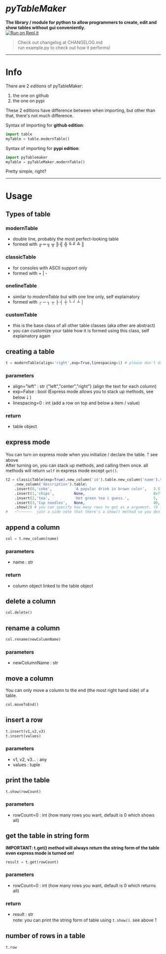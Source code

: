 # ***pyTableMaker***
**The library / module for python to allow programmers to create, edit and show tables without gui conveniently.**  
[![Run on Repl.it](https://repl.it/badge/github/windowsboy111/pyTableMaker)](https://repl.it/github/windowsboy111/pyTableMaker)

> Check out changelog at CHANGELOG.md  
> run example.py to check out how it performs!

---

# Info
There are 2 *editions* of pyTableMaker:
1. the one on github
2. the one on pypi

These 2 editions have difference between when importing, but other than that, there's not much difference.

Syntax of importing for **github edition**:
```py
import table
myTable = table.modernTable()
```
Syntax of importing for **pypi edition**:
```py
import pyTablemaker
myTable = pyTableMaker.modernTable()
```
Pretty simple, right?

---

# Usage
## Types of table
### modernTable
- double line, probably the most perfect-looking table
- formed with ╔ ═ ╗ ╦ ╠ ╣ ╬ ╚ ╝ ╩ ║
### classicTable
- for consoles with ASCII support only
- formed with + | -
### onelineTable
- similar to *modernTable* but with one line only, self explainatory
- formed with ┌ ─ ┐ ┬ ├ ┤ ┼ └ ┘ ┴ │
### customTable
- this is the base class of all other table classes (aka other are abstract)
- you can customize your table how it is formed using this class, self explainatory again
## creating a table
```py
t = modernTable(align='right',exp=True,linespacing=1) # please don't do linespacing it's ugly unless you need to
```
### parameters
- align="left" : str {"left","center","right"} (align the text for each column)
- exp=False : bool                             (Express mode allows you to stack up methods, see below ￬ )
- linespacing=0 : int                          (add a row on top and below a item / value)
### return
- table object
## express mode
You can turn on express mode when you initialize / declare the table. ￪ see above  
After turning on, you can stack up methods, and calling them once. all methods will return `self` in express mode except `get()`.
```py
t2 = classicTable(exp=True).new_column('id').table.new_column('name').table.new_column('price').table.new_column('note').rename('remarks').table\
    .new_column('description').table\
    .insert(0,'coke',          'A popular drink in brown color',   3.5,   'Need more, ppl keep buying, keep running out!')\
    .insert(1,'chips',         None,                               0xffff,"It comes from the space lol idk.")\
    .insert(2,'tea',           'Hot green tea i guess.',           5,     None)\
    .insert(3,'Cup noodles',   None,                               40,    'Need many cuz Corona Virus.')\
    .show(2) # you can specify how many rows to get as a argument. (0 is ignored) see below ￬
#   ~^~~~~~~  just a side note that there's a show() method so you don't need to do print(t.get()) ￬ see below.
```
## append a column
```py
col = t.new_column(name)
```
### parameters
- name : str
### return
- column object linked to the table object
## delete a column
```py
col.delete()
```
## rename a column
```py
col.rename(newColumnName)
```
### parameters
- newColumnName : str
## move a column
You can only move a column to the end (the most right hand side) of a table.
```py
col.moveToEnd()
```
## insert a row
```py
t.insert(v1,v2,v3)
t.insert(values)
```
### parameters
- v1, v2, v3... : any
- values : tuple
## print the table
```py
t.show(rowCount)
```
### parameters
- rowCount=0 : int (how many rows you want, default is 0 which shows all)
## get the table in string form
**IMPORTANT: t.get() method will always return the string form of the table even express mode is turned on!**
```py
result = t.get(rowCount)
```
### parameters
- rowCount=0 : int (how many rows you want, default is 0 which returns all)
### return
- result : str  
note: you can print the string form of table using `t.show()`. see above ￪
## number of rows in a table
```py
t.row
```